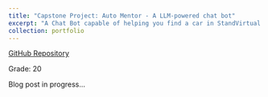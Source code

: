 ```yaml
---
title: "Capstone Project: Auto Mentor - A LLM-powered chat bot"
excerpt: "A Chat Bot capable of helping you find a car in StandVirtual & vehicle price appraisal using UMAP.<br/><br/><img src='/images/automentor.jpeg'><br/>"
collection: portfolio
---
```


[GitHub Repository](https://github.com/pedro-bonifacio/CapstoneProject)

Grade: 20

Blog post in progress...
